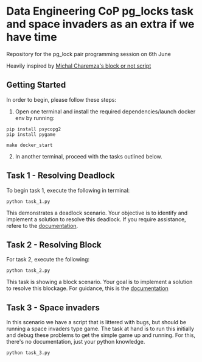 # Data Engineering CoP pg_locks task and space invaders as an extra if we have time
Repository for the pg_lock pair programming session on 6th June

Heavily inspired by [Michal Charemza's block or not script](https://gist.github.com/michalc/d5da003fdbc673cb6b0dfd82cd4d4c2a)

## Getting Started

In order to begin, please follow these steps:

1. Open one terminal and install the required dependencies/launch docker env by running:
```
pip install psycopg2
pip install pygame

make docker_start
```

2. In another terminal, proceed with the tasks outlined below.

## Task 1 - Resolving Deadlock
To begin task 1, execute the following in terminal:
```
python task_1.py
```

This demonstrates a deadlock scenario. Your objective is to identify and implement a solution to resolve this deadlock. If you require assistance, refere to the [documentation](https://www.postgresql.org/docs/9.4/sql-rollback.html).

## Task 2 - Resolving Block
For task 2, execute the following:
```
python task_2.py
```

This task is showing a block scenario. Your goal is to implement a solution to resolve this blockage. For guidance, this is the [documentation](https://www.postgresql.org/docs/current/sql-commit.html)

## Task 3 - Space invaders
In this scenario we have a script that is littered with bugs, but should be running a space invaders type game. The task at hand is to run this initially and debug these problems to get the simple game up and running. For this, there's no documentation, just your python knowledge.

```
python task_3.py
```
